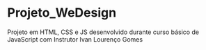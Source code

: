 # Projeto_WeDesign
Projeto em HTML, CSS e JS desenvolvido durante curso básico de JavaScript com Instrutor Ivan Lourenço Gomes
